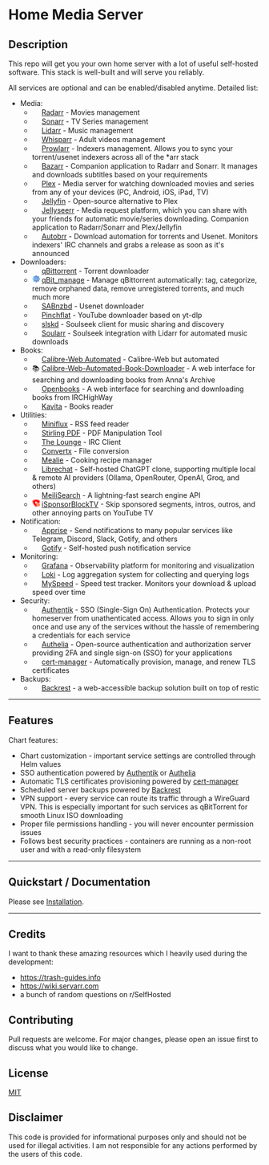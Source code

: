# Home Media Server

## Description

This repo will get you your own home server with a lot of useful self-hosted software. This stack is well-built and will serve you reliably.

All services are optional and can be enabled/disabled anytime. Detailed list:
- Media:
    - <img width="15" height="15" src="https://cdn.jsdelivr.net/gh/selfhst/icons/svg/radarr.svg"> [Radarr](https://github.com/Radarr/Radarr) - Movies management
    - <img width="15" height="15" src="https://cdn.jsdelivr.net/gh/selfhst/icons/svg/sonarr.svg"> [Sonarr](https://github.com/Sonarr/Sonarr) - TV Series management
    - <img width="15" height="15" src="https://cdn.jsdelivr.net/gh/selfhst/icons/svg/lidarr.svg"> [Lidarr](https://github.com/Lidarr/Lidarr) - Music management
    - <img width="15" height="15" src="https://cdn.jsdelivr.net/gh/selfhst/icons/svg/whisparr.svg"> [Whisparr](https://github.com/Whisparr/Whisparr) - Adult videos management
    - <img width="15" height="15" src="https://cdn.jsdelivr.net/gh/selfhst/icons/svg/prowlarr.svg"> [Prowlarr](https://github.com/Prowlarr/Prowlarr) - Indexers management. Allows you to sync your torrent/usenet indexers across all of the *arr stack
    - <img width="15" height="15" src="https://cdn.jsdelivr.net/gh/selfhst/icons/svg/bazarr.svg"> [Bazarr](https://github.com/morpheus65535/bazarr) - Companion application to Radarr and Sonarr. It manages and downloads subtitles based on your requirements
    - <img width="15" height="15" src="https://cdn.jsdelivr.net/gh/selfhst/icons/svg/plex.svg"> [Plex](https://www.plex.tv/) - Media server for watching downloaded movies and series from any of your devices (PC, Android, iOS, iPad, TV)
    - <img width="15" height="15" src="https://cdn.jsdelivr.net/gh/selfhst/icons/svg/jellyfin.svg"> [Jellyfin](https://github.com/jellyfin/jellyfin) - Open-source alternative to Plex
    - <img width="15" height="15" src="https://cdn.jsdelivr.net/gh/selfhst/icons/svg/jellyseerr.svg"> [Jellyseerr](https://github.com/Fallenbagel/jellyseerr) - Media request platform, which you can share with your friends for automatic movie/series downloading. Companion application to Radarr/Sonarr and Plex/Jellyfin
    - <img width="15" height="15" src="https://cdn.jsdelivr.net/gh/selfhst/icons/svg/autobrr.svg"> [Autobrr](https://github.com/autobrr/autobrr) - Download automation for torrents and Usenet. Monitors indexers' IRC channels and grabs a release as soon as it's announced
- Downloaders:
    - <img width="15" height="15" src="https://cdn.jsdelivr.net/gh/selfhst/icons/svg/qbittorrent.svg"> [qBittorrent](https://github.com/qbittorrent/qBittorrent) - Torrent downloader
    - <img width="15" height="15" src="https://github.com/StuffAnThings/qbit_manage/blob/master/icons/qbm_logo.png?raw=true"> [qBit_manage](https://github.com/StuffAnThings/qbit_manage) - Manage qBittorrent automatically: tag, categorize, remove orphaned data, remove unregistered torrents, and much much more
    - <img width="15" height="15" src="https://cdn.jsdelivr.net/gh/selfhst/icons/svg/sabnzbd.svg"> [SABnzbd](https://github.com/sabnzbd/sabnzbd) - Usenet downloader
    - <img width="15" height="15" src="https://cdn.jsdelivr.net/gh/selfhst/icons/png/pinchflat.png"> [Pinchflat](https://github.com/kieraneglin/pinchflat) - YouTube downloader based on yt-dlp
    - <img width="15" height="15" src="https://cdn.jsdelivr.net/gh/selfhst/icons/svg/slskd.svg"> [slskd](https://github.com/slskd/slskd) - Soulseek client for music sharing and discovery
    - <img width="15" height="15" src="https://cdn.jsdelivr.net/gh/selfhst/icons/png/soularr.png"> [Soularr](https://github.com/mrusse08/soularr) - Soulseek integration with Lidarr for automated music downloads
- Books:
    - <img width="15" height="15" src="https://cdn.jsdelivr.net/gh/selfhst/icons/svg/calibre-web.svg"> [Calibre-Web Automated](https://github.com/crocodilestick/Calibre-Web-Automated) - Calibre-Web but automated
    - 📚 [Calibre-Web-Automated-Book-Downloader](https://github.com/calibrain/calibre-web-automated-book-downloader) - A web interface for searching and downloading books from Anna's Archive
    - <img width="15" height="15" src="https://cdn.jsdelivr.net/gh/selfhst/icons/svg/openbooks.svg"> [Openbooks](https://github.com/evan-buss/openbooks) - A web interface for searching and downloading books from IRCHighWay
    - <img width="15" height="15" src="https://cdn.jsdelivr.net/gh/selfhst/icons/svg/kavita.svg"> [Kavita](https://github.com/Kareadita/Kavita) - Books reader
- Utilities:
    - <img width="15" height="15" src="https://cdn.jsdelivr.net/gh/selfhst/icons/svg/miniflux-light.svg"> [Miniflux](https://github.com/dysosmus/miniflux) - RSS feed reader
    - <img width="15" height="15" src="https://cdn.jsdelivr.net/gh/selfhst/icons/svg/stirling-pdf.svg"> [Stirling PDF](https://github.com/Stirling-Tools/Stirling-PDF) - PDF Manipulation Tool
    - <img width="15" height="15" src="https://cdn.jsdelivr.net/gh/selfhst/icons/svg/the-lounge.svg"> [The Lounge](https://github.com/thelounge/thelounge) - IRC Client
    - <img width="15" height="15" src="https://cdn.jsdelivr.net/gh/selfhst/icons/png/convertx.png"> [Convertx](https://github.com/C4illin/ConvertX) - File conversion
    - <img width="15" height="15" src="https://cdn.jsdelivr.net/gh/selfhst/icons/svg/mealie.svg"> [Mealie](https://github.com/mealie-recipes/mealie) - Cooking recipe manager
    - <img width="15" height="15" src="https://cdn.jsdelivr.net/gh/selfhst/icons/svg/librechat.svg"> [Librechat](https://github.com/danny-avila/LibreChat) - Self-hosted ChatGPT clone, supporting multiple local & remote AI providers (Ollama, OpenRouter, OpenAI, Groq, and others)
    - <img width="15" height="15" src="https://cdn.jsdelivr.net/gh/selfhst/icons/svg/meilisearch.svg"> [MeiliSearch](https://github.com/meilisearch/meilisearch) - A lightning-fast search engine API
    - <img width="15" height="15" src="https://github.com/ajayyy/SponsorBlock/blob/master/public/icons/LogoSponsorBlocker64px.png?raw=true"> [iSponsorBlockTV](https://github.com/dmunozv04/iSponsorBlockTV) - Skip sponsored segments, intros, outros, and other annoying parts on YouTube TV
- Notification:
    - <img width="15" height="15" src="https://cdn.jsdelivr.net/gh/selfhst/icons/svg/apprise.svg"> [Apprise](https://github.com/caronc/apprise-api) - Send notifications to many popular services like Telegram, Discord, Slack, Gotify, and others
    - <img width="15" height="15" src="https://cdn.jsdelivr.net/gh/selfhst/icons/svg/gotify.svg"> [Gotify](https://github.com/gotify/server) - Self-hosted push notification service
- Monitoring:
    - <img width="15" height="15" src="https://cdn.jsdelivr.net/gh/selfhst/icons/svg/grafana.svg"> [Grafana](https://github.com/grafana/grafana) - Observability platform for monitoring and visualization
    - <img width="15" height="15" src="https://cdn.jsdelivr.net/gh/selfhst/icons/svg/loki.svg"> [Loki](https://github.com/grafana/loki) - Log aggregation system for collecting and querying logs
    - <img width="15" height="15" src="https://cdn.jsdelivr.net/gh/selfhst/icons/png/myspeed.png"> [MySpeed](https://github.com/gnmyt/myspeed) - Speed test tracker. Monitors your download & upload speed over time
- Security:
    - <img width="15" height="15" src="https://cdn.jsdelivr.net/gh/selfhst/icons/svg/authentik.svg"> [Authentik](https://github.com/goauthentik/authentik) - SSO (Single-Sign On) Authentication. Protects your homeserver from unathenticated access. Allows you to sign in only once and use any of the services without the hassle of remembering a credentials for each service
    - <img width="15" height="15" src="https://cdn.jsdelivr.net/gh/selfhst/icons/svg/authelia.svg"> [Authelia](https://github.com/authelia/authelia) - Open-source authentication and authorization server providing 2FA and single sign-on (SSO) for your applications
    - <img width="15" height="15" src="https://github.com/cert-manager/cert-manager/blob/master/logo/logo-small.png?raw=true"> [cert-manager](https://github.com/cert-manager/cert-manager) - Automatically provision, manage, and renew TLS certificates
- Backups:
    - <img width="15" height="15" src="https://cdn.jsdelivr.net/gh/selfhst/icons/svg/backrest-light.svg"> [Backrest](https://github.com/garethgeorge/backrest) - a web-accessible backup solution built on top of restic

---

## Features

Chart features:
- Chart customization - important service settings are controlled through Helm values
- SSO authentication powered by [Authentik](https://github.com/goauthentik/authentik) or [Authelia](https://github.com/authelia/authelia)
- Automatic TLS certificates provisioning powered by [cert-manager](https://github.com/cert-manager/cert-manager)
- Scheduled server backups powered by [Backrest](https://github.com/garethgeorge/backrest)
- VPN support - every service can route its traffic through a WireGuard VPN. This is especially important for such services as qBitTorrent for smooth Linux ISO downloading
- Proper file permissions handling - you will never encounter permission issues
- Follows best security practices - containers are running as a non-root user and with a read-only filesystem

---

## Quickstart / Documentation

Please see [Installation](Installation.md).

---

## Credits

I want to thank these amazing resources which I heavily used during the development:
- <https://trash-guides.info>
- <https://wiki.servarr.com>
- a bunch of random questions on r/SelfHosted

## Contributing

Pull requests are welcome. For major changes, please open an issue first to discuss what you would like to change.

## License

[MIT](https://choosealicense.com/licenses/mit/)

## Disclaimer

This code is provided for informational purposes only and should not be used for illegal activities. I am not responsible for any actions performed by the users of this code.
